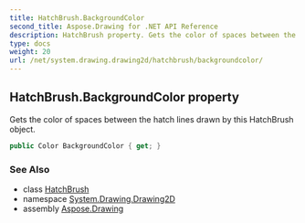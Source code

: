 ```yaml
---
title: HatchBrush.BackgroundColor
second_title: Aspose.Drawing for .NET API Reference
description: HatchBrush property. Gets the color of spaces between the hatch lines drawn by this HatchBrush object
type: docs
weight: 20
url: /net/system.drawing.drawing2d/hatchbrush/backgroundcolor/
---
```

## HatchBrush.BackgroundColor property

Gets the color of spaces between the hatch lines drawn by this HatchBrush object.

```csharp
public Color BackgroundColor { get; }
```

### See Also

* class [HatchBrush](../)
* namespace [System.Drawing.Drawing2D](../../hatchbrush/)
* assembly [Aspose.Drawing](../../../)


